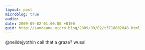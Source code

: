 ```yaml
---
layout: post
microblog: true
audio: 
date: 2009-09-02 01:00:00 +0100
guid: http://samdeane.micro.blog/2009/09/02/t3718802048.html
---
```

@neildejyothin call that a graze? wuss!
